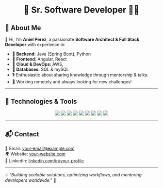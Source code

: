 <h1 align="center">🚀 Sr. Software Developer 👨‍💻</h1>

## 📝 About Me

👋 Hi, I'm **Aniel Perez**, a passionate **Software Architect & Full Stack Developer** with experience in:
- 🔹 **Backend:** Java (Spring Boot), Python
- 🔹 **Frontend:** Angular, React
- 🔹 **Cloud & DevOps:** AWS, 
- 🔹 **Databases:** SQL & mySQL
- 🎙️ Enthusiastic about sharing knowledge through mentorship & talks.
- 🏡 Working remotely and always looking for new challenges!

---

## 🚀 Technologies & Tools

<p align="center">
  <img src="https://img.shields.io/badge/Java-ED8B00?style=for-the-badge&logo=java&logoColor=white">
  <img src="https://img.shields.io/badge/Python-3776AB?style=for-the-badge&logo=python&logoColor=white">
  <img src="https://img.shields.io/badge/Angular-DD0031?style=for-the-badge&logo=angular&logoColor=white">
  <img src="https://img.shields.io/badge/Spring-6DB33F?style=for-the-badge&logo=spring&logoColor=white">
  <img src="https://img.shields.io/badge/Docker-2496ED?style=for-the-badge&logo=docker&logoColor=white">
  <img src="https://img.shields.io/badge/Kubernetes-326CE5?style=for-the-badge&logo=kubernetes&logoColor=white">
  <img src="https://img.shields.io/badge/AWS-FF9900?style=for-the-badge&logo=amazonaws&logoColor=white">
  <img src="https://img.shields.io/badge/PostgreSQL-336791?style=for-the-badge&logo=postgresql&logoColor=white">
  <img src="https://img.shields.io/badge/CI/CD-blue?style=for-the-badge&logo=githubactions&logoColor=white">
</p>

---

## 📬 Contact

📧 Email: [your-email@example.com](mailto:your-email@example.com)  
🌍 Website: [your-website.com](https://your-website.com)  
🔗 LinkedIn: [linkedin.com/in/your-profile](https://linkedin.com/in/your-profile)  

---

💡 *"Building scalable solutions, optimizing workflows, and mentoring developers worldwide."* 🚀
